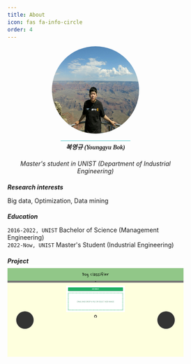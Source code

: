 ```yaml
---
title: About
icon: fas fa-info-circle
order: 4
---
```

<style>
@import url('https://fonts.googleapis.com/css2?family=Merriweather&display=swap');
@import url('https://fonts.googleapis.com/css2?family=Merriweather&family=Nanum+Gothic:wght@700&display=swap');
.zoom a img {
	-webkit-transform: scale(1);
	transform: scale(1);
	-webkit-transition: .3s ease-in-out;
	transition: .3s ease-in-out;
}
.zoom a img:hover {
	-webkit-transform: scale(1.3);
	transform: scale(1.3);
}

/* 리셋 CSS */
* {margin:0;padding:0;box-sizing:border-box;}
ul, li {list-style:none;}

.slidebox {max-width:700px;margin:0 auto;position:relative;}
.slidebox .slidelist {position:relative;white-space:nowrap;font-size:0;overflow:hidden;}
.slidebox .slidelist .slideitem {position:relative;display:inline-block;vertical-align:top;background-color:#fff;width:100%;transition:all 1s;}
.slidebox .slidelist .slideitem > a {display:block;width:auto;position:relative;}
.slidebox .slidelist .slideitem > a img {max-width:100%;}
.slidebox .slidelist .textbox {position:relative;z-index:1;left:50%;transform:translate(-50%,-50%);line-height:1.6;text-align:center;}
.slidebox .slidelist .textbox h3 {font-size:1rem;color:#000000;;transform:translateY(30px);transition:all .5s;}

.slidebox .slide-control [class*="control"] label {position:absolute;z-index:10;top:60%;transform:translateY(-50%);padding:20px;border-radius:50%;cursor:pointer;}
.slidebox .slide-control [class*="control"] label.prev {left:20px;background:#333 url('../assets/img/button/left-arrow.png') center center / 50% no-repeat;}
.slidebox .slide-control [class*="control"] label.next {right:20px;background:#333 url('../assets/img/button/right-arrow.png') center center / 50% no-repeat;}

[name="slide"] {display:none;}
#slide01:checked ~ .slidelist .slideitem {left:0;}
#slide02:checked ~ .slidelist .slideitem {left:-100%;}

/* input에 체크되면 텍스트 효과 */
input[id="slide01"]:checked ~ .slidebox li:nth-child(1) .textbox h3 {opacity:1;transform:translateY(0);transition-delay:.2s;}
input[id="slide02"]:checked ~ .slidebox li:nth-child(2) .textbox h3 {opacity:1;transform:translateY(0);transition-delay:.2s;}

.slide-control [class*="control"] {display:none;}
#slide01:checked ~ .slide-control .control01 {display:block;}
#slide02:checked ~ .slide-control .control02 {display:block;}
</style>

<div class="container" style="text-align: center;">
    <div class="zoom" style="display: inline-block; position: relative; width: 200px; height: 200px; overflow: hidden; border-radius: 50%;">
        <a href="https://github.com/duckbankbok" target="_blank"><img src="../assets/img/profile.jpg" style="display: block; width: auto; height: 100%; margin-top: auto;" /></a></div>
    <div class="divider"></div>
    <div style="display: inline-block; background-color: rgb(68,193,196); height: 1px; width: 160px;"></div>
    <h5 style="margin-top: 0; margin-bottom: 0.5rem; font-family: 'Merriweather', 'Nanum Gothic', serif;" >복영규 (Younggyu Bok)</h5>
    <h6 style="mmargin: 0;">Master's student in UNIST (Department of Industrial Engineering)</h6>
</div>

##### Research interests

Big data, Optimization, Data mining

##### Education

`2016-2022, UNIST`
Bachelor of Science (Management Engineering)  
`2022-Now, UNIST`
Master's Student (Industrial Engineering)

##### Project

<div class="slidebox" style="justify-content: center;">
	<input type="radio" name="slide" id="slide01" checked>
	<input type="radio" name="slide" id="slide02">
	<ul class="slidelist">
		<li class="slideitem">
			<h6 class="textbox" style="font-family: 'Merriweather'; margin: 0.5rem 0 0 0;">Dog classifier</h6>
			<a href="https://duckbankbok.github.io/dog-classifier/">
				<img src="../assets/img/projects/websites/dog_classifier.png" style="margin: 0;">
			</a>
		</li>
		<li class="slideitem">
			<h6 class="textbox" style="font-family: 'Merriweather'; margin: 0.5rem 0 0 0;">Lottery</h6>
			<a href="https://github.com/duckbankbok/lottery">
				<img src="../assets/img/projects/websites/lottery.png" style="margin: 0;">
			</a>
		</li>
	</ul>
	<div class="slide-control">
		<div class="control01">
			<label for="slide02" class="prev"></label>
			<label for="slide02" class="next"></label>
		</div>
		<div class="control02">
			<label for="slide01" class="prev"></label>
			<label for="slide01" class="next"></label>
		</div>
	</div>
</div>